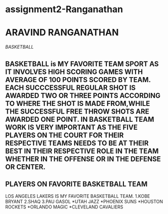 # assignment2-Ranganathan
# ARAVIND RANGANATHAN
###### BASKETBALL<br>

   **BASKETBALL** is MY FAVORITE **TEAM SPORT** AS IT INVOLVES HIGH SCORING GAMES WITH AVERAGE OF 100 POINTS SCORED BY TEAM. EACH SUCCCESSFUL REGULAR SHOT IS AWARDED TWO OR THREE POINTS ACCORDING TO WHERE THE SHOT IS MADE FROM,WHILE THE SUCCESSFUL FREE THROW SHOTS ARE AWARDED ONE POINT. IN BASKETBALL TEAM WORK IS VERY IMPORTANT AS THE **FIVE PLAYERS** ON THE COURT FOR THEIR RESPECTIVE TEAMS NEEDS TO BE AT THEIR BEST IN THEIR RESPECTIVE ROLE IN THE TEAM WHETHER IN THE OFFENSE OR IN THE DEFENSE OR CENTER.  
---

## PLAYERS ON FAVORITE BASKETBALL TEAM
LOS ANGELES LAKERS IS MY FAVORITE BASKETBALL TEAM.
1.KOBE BRYANT
2.SHAQ
3.PAU GASOL
*UTAH JAZZ
*PHOENIX SUNS
*HOUSTON ROCKETS
*ORLANDO MAGIC
*CLEVELAND CAVALIERS

